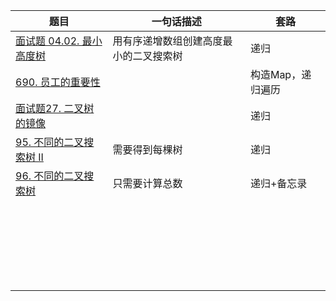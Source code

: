 | 题目                                                         | 一句话描述                             | 套路              |
| ------------------------------------------------------------ | -------------------------------------- | ----------------- |
| [面试题 04.02. 最小高度树](https://leetcode-cn.com/problems/minimum-height-tree-lcci/) | 用有序递增数组创建高度最小的二叉搜索树 | 递归              |
| [690. 员工的重要性](https://leetcode-cn.com/problems/employee-importance/) |                                        | 构造Map，递归遍历 |
| [面试题27. 二叉树的镜像](https://leetcode-cn.com/problems/er-cha-shu-de-jing-xiang-lcof/) |                                        | 递归              |
| [95. 不同的二叉搜索树 II](https://leetcode-cn.com/problems/unique-binary-search-trees-ii/) | 需要得到每棵树                         | 递归              |
| [96. 不同的二叉搜索树](https://leetcode-cn.com/problems/unique-binary-search-trees/) | 只需要计算总数                         | 递归+备忘录       |
|                                                              |                                        |                   |
|                                                              |                                        |                   |
|                                                              |                                        |                   |
|                                                              |                                        |                   |
|                                                              |                                        |                   |
|                                                              |                                        |                   |
|                                                              |                                        |                   |
|                                                              |                                        |                   |
|                                                              |                                        |                   |
|                                                              |                                        |                   |
|                                                              |                                        |                   |
|                                                              |                                        |                   |
|                                                              |                                        |                   |
|                                                              |                                        |                   |
|                                                              |                                        |                   |
|                                                              |                                        |                   |
|                                                              |                                        |                   |
|                                                              |                                        |                   |
|                                                              |                                        |                   |
|                                                              |                                        |                   |
|                                                              |                                        |                   |
|                                                              |                                        |                   |
|                                                              |                                        |                   |
|                                                              |                                        |                   |

